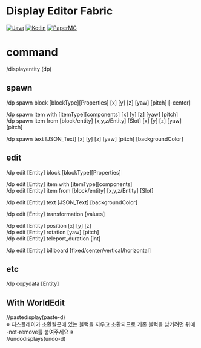 # Display Editor Fabric
[![Java](https://img.shields.io/badge/Java-21-FF7700.svg?logo=java)]()
[![Kotlin](https://img.shields.io/badge/Kotlin-2.0.21-186FCC.svg?logo=kotlin)]()
[![PaperMC](https://img.shields.io/badge/Latest-v1.2.2+mc1.21.3-222222.svg)]()

# command
/displayentity (dp)

## spawn
/dp spawn block [blockType][Properties] [x] [y] [z] [yaw] [pitch] [-center]

/dp spawn item with [itemType][components] [x] [y] [z] [yaw] [pitch]<br>
/dp spawn item from [block/entity] [x,y,z/Entity] [Slot] [x] [y] [z] [yaw] [pitch]

/dp spawn text [JSON_Text] [x] [y] [z] [yaw] [pitch] [backgroundColor]


## edit
/dp edit [Entity] block  [blockType][Properties]

/dp edit [Entity] item with [itemType][components]<br>
/dp edit [Entity] item from [block/entity] [x,y,z/Entity] [Slot]

/dp edit [Entity] text [JSON_Text] [backgroundColor]

/dp edit [Entity] transformation [values]

/dp edit [Entity] position [x] [y] [z]<br>
/dp edit [Entity] rotation [yaw] [pitch]<br>
/dp edit [Entity] teleport_duration [int]

/dp edit [Entity] billboard [fixed/center/vertical/horizontal]



## etc
/dp copydata [Entity]

## With WorldEdit

//pastedisplay(paste-d)<br>
※ 디스플레이가 소환될곳에 있는 블럭을 지우고 소환되므로 기존 블럭을 남기려면 뒤에 -not-remove를 붙여주세요 ※
<br>
//undodisplays(undo-d)
